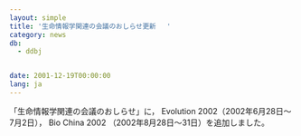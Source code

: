 ```yaml
---
layout: simple
title: '生命情報学関連の会議のおしらせ更新 　'
category: news
db:
  - ddbj


date: 2001-12-19T00:00:00
lang: ja
---
```


「生命情報学関連の会議のおしらせ」に， Evolution 2002（2002年6月28日～7月2日）， Bio China 2002 （2002年8月28日～31日）を追加しました。
